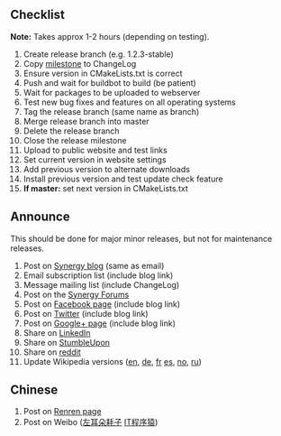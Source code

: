 ## Checklist

**Note:** Takes approx 1-2 hours (depending on testing).

1. Create release branch (e.g. 1.2.3-stable)
2. Copy [milestone](https://github.com/symless/synergy/milestones) to ChangeLog
3. Ensure version in CMakeLists.txt is correct
4. Push and wait for buildbot to build (be patient)
5. Wait for packages to be uploaded to webserver
6. Test new bug fixes and features on all operating systems
7. Tag the release branch (same name as branch)
8. Merge release branch into master
9. Delete the release branch
10. Close the release milestone
11. Upload to public website and test links
12. Set current version in website settings
13. Add previous version to alternate downloads
14. Install previous version and test update check feature
15. **If master:** set next version in CMakeLists.txt

## Announce

This should be done for major minor releases, but not for maintenance releases.

1. Post on [Synergy blog](http://synergyopensource.wordpress.com/) (same as email)
2. Email subscription list (include blog link)
3. Message mailing list (include ChangeLog)
4. Post on the [Synergy Forums](http://synergy-project.org/forum/)
5. Post on [Facebook page](https://www.facebook.com/SynergyOpenSource) (include blog link)
6. Post on [Twitter](https://twitter.com/SynergyDev) (include blog link)
7. Post on [Google+ page](https://plus.google.com/b/109104035534174281072/+Synergy/posts) (include blog link)
8. Share on [LinkedIn](https://www.linkedin.com/home)
9. Share on [StumbleUpon](https://www.stumbleupon.com/)
10. Share on [reddit](https://www.reddit.com/)
11. Update Wikipedia versions ([en](http://en.wikipedia.org/wiki/Synergy_(software)), [de](http://de.wikipedia.org/wiki/Synergy_(Software)), [fr](http://fr.wikipedia.org/wiki/Synergy_(logiciel)) [es](http://es.wikipedia.org/wiki/Synergy), [no](http://no.wikipedia.org/wiki/Synergy_(programvare)), [ru](http://ru.wikipedia.org/wiki/Synergy_(%D0%BF%D1%80%D0%BE%D0%B3%D1%80%D0%B0%D0%BC%D0%BC%D0%B0)))

## Chinese

1. Post on [Renren page](http://page.renren.com/601718008)
2. Post on Weibo ([左耳朵耗子](http://weibo.com/haoel) [IT程序猿](http://weibo.com/kuqin))